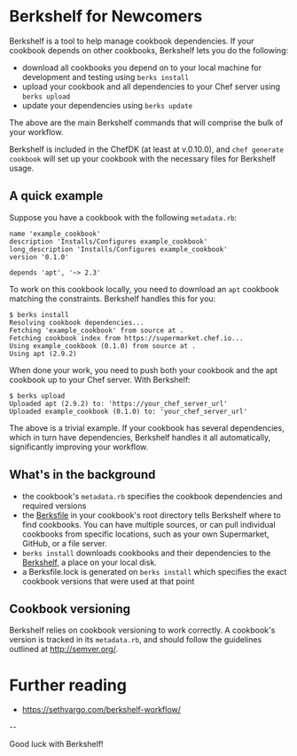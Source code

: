 # Berkshelf for Newcomers

Berkshelf is a tool to help manage cookbook dependencies.  If your cookbook depends on other cookbooks, Berkshelf lets you do the following:

* download all cookbooks you depend on to your local machine for development and testing using `berks install`
* upload your cookbook and all dependencies to your Chef server using `berks upload`
* update your dependencies using `berks update`

The above are the main Berkshelf commands that will comprise the bulk of your workflow.

Berkshelf is included in the ChefDK (at least at v.0.10.0), and `chef generate cookbook` will set up your cookbook with the necessary files for Berkshelf usage.

## A quick example

Suppose you have a cookbook with the following `metadata.rb`:

```
name 'example_cookbook'
description 'Installs/Configures example_cookbook'
long_description 'Installs/Configures example_cookbook'
version '0.1.0'

depends 'apt', '~> 2.3'
```

To work on this cookbook locally, you need to download an `apt` cookbook matching the constraints.  Berkshelf handles this for you:

```
$ berks install
Resolving cookbook dependencies...
Fetching 'example_cookbook' from source at .
Fetching cookbook index from https://supermarket.chef.io...
Using example_cookbook (0.1.0) from source at .
Using apt (2.9.2)
```

When done your work, you need to push both your cookbook and the apt cookbook up to your Chef server.  With Berkshelf:

```
$ berks upload
Uploaded apt (2.9.2) to: 'https://your_chef_server_url'
Uploaded example_cookbook (0.1.0) to: 'your_chef_server_url'
```

The above is a trivial example.  If your cookbook has several dependencies, which in turn have dependencies, Berkshelf handles it all automatically, significantly improving your workflow.

## What's in the background

* the cookbook's `metadata.rb` specifies the cookbook dependencies and required versions
* the [Berksfile](http://berkshelf.com/v2.0/#the-berksfile) in your cookbook's root directory tells Berkshelf where to find cookbooks.  You can have multiple sources, or can pull individual cookbooks from specific locations, such as your own Supermarket, GitHub, or a file server.
* `berks install` downloads cookbooks and their dependencies to the [Berkshelf](http://berkshelf.com/v2.0/#the-berkshelf), a place on your local disk.
* a Berksfile.lock is generated on `berks install` which specifies the exact cookbook versions that were used at that point

## Cookbook versioning

Berkshelf relies on cookbook versioning to work correctly.  A cookbook's version is tracked in its `metadata.rb`, and should follow the guidelines outlined at http://semver.org/.

# Further reading

* https://sethvargo.com/berkshelf-workflow/

--

Good luck with Berkshelf!
